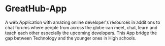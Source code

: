 # GreatHub-App
A web Application with amazing online developer's resources in additions to chat forums where people from across the globe can meet, chat, learn and teach each other especially the upcoming developers.
This App bridge the gap between Technology and the younger ones in High schools.

